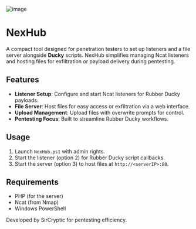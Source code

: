 ![image](https://github.com/user-attachments/assets/63b7bcba-93e5-41a5-960d-a60b1afa9ec9)


# NexHub

A compact tool designed for penetration testers to set up listeners and a file server alongside **Ducky** scripts. NexHub simplifies managing Ncat listeners and hosting files for exfiltration or payload delivery during pentesting.

## Features
- **Listener Setup**: Configure and start Ncat listeners for Rubber Ducky payloads.
- **File Server**: Host files for easy access or exfiltration via a web interface.
- **Upload Management**: Upload files with overwrite prompts for control.
- **Pentesting Focus**: Built to streamline Rubber Ducky workflows.

## Usage
1. Launch `NexHub.ps1` with admin rights.
2. Start the listener (option 2) for Rubber Ducky script callbacks.
3. Start the server (option 3) to host files at `http://<serverIP>:80`.

## Requirements
- PHP (for the server)
- Ncat (from Nmap)
- Windows PowerShell

Developed by SirCryptic for pentesting efficiency.
